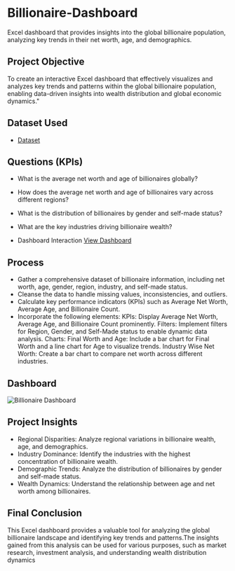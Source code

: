 # Billionaire-Dashboard
Excel dashboard that provides insights into the global billionaire population, analyzing key trends in their net worth, age, and demographics.
## Project Objective
To create an interactive Excel dashboard that effectively visualizes and analyzes key trends and patterns within the global billionaire population, enabling data-driven insights into wealth distribution and global economic dynamics."

## Dataset Used
- <a href="https://github.com/ambikalokre/Billionaire-Dashboard/blob/main/Billionaires%20Data.xlsx">Dataset</a>

## Questions (KPIs)
- What is the average net worth and age of billionaires globally?
- How does the average net worth and age of billionaires vary across different regions?
- What is the distribution of billionaires by gender and self-made status?
- What are the key industries driving billionaire wealth?
  
- Dashboard Interaction <a href="https://github.com/ambikalokre/Billionaire-Dashboard/blob/main/Billionaire%20Dashboard.png">View Dashboard</a>

## Process
- Gather a comprehensive dataset of billionaire information, including net worth, age, gender, region, industry, and self-made status.
- Cleanse the data to handle missing values, inconsistencies, and outliers.
- Calculate key performance indicators (KPIs) such as Average Net Worth, Average Age, and Billionaire Count.
- Incorporate the following elements: 
  KPIs: Display Average Net Worth, Average Age, and Billionaire Count prominently.
  Filters: Implement filters for Region, Gender, and Self-Made status to enable dynamic data analysis.
  Charts: 
  Final Worth and Age: Include a bar chart for Final Worth and a line chart for Age to visualize trends.
  Industry Wise Net Worth: Create a bar chart to compare net worth across different industries.

## Dashboard
![Billionaire Dashboard](https://github.com/user-attachments/assets/dd7cb09c-2583-4b4f-a128-f05cedf9fa1e)

## Project Insights
- Regional Disparities: Analyze regional variations in billionaire wealth, age, and demographics.
- Industry Dominance: Identify the industries with the highest concentration of billionaire wealth.
- Demographic Trends: Analyze the distribution of billionaires by gender and self-made status.
- Wealth Dynamics: Understand the relationship between age and net worth among billionaires.

## Final Conclusion
This Excel dashboard provides a valuable tool for analyzing the global billionaire landscape and identifying key trends and patterns.The insights gained from this analysis can be used for various purposes, such as market research, investment analysis, and understanding wealth distribution dynamics



